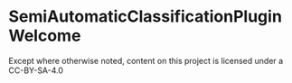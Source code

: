 # SemiAutomaticClassificationPluginWelcome
Except where otherwise noted, content on this project is licensed under a CC-BY-SA-4.0
